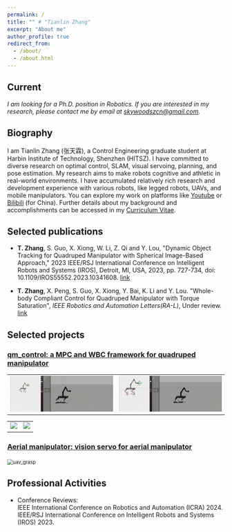 ```yaml
---
permalink: /
title: "" # "Tianlin Zhang"
excerpt: "About me"
author_profile: true
redirect_from: 
  - /about/
  - /about.html
---
```


## Current
*I am looking for a Ph.D. position in Robotics.*
*If you are interested in my research, please contact me by email at <skywoodszcn@gmail.com>.* 

## Biography
I am Tianlin Zhang (张天霖), a Control Engineering graduate student at Harbin Institute of Technology, Shenzhen (HITSZ).
I have committed to diverse research on optimal control, SLAM, visual servoing, planning, and pose estimation. 
My research aims to make robots cognitive and athletic in real-world environments.
I have accumulated relatively rich research and development experience with various robots, like legged robots, UAVs, and mobile manipulators.
You can explore my work on platforms like [Youtube](https://www.youtube.com/channel/UCRsGxiYkqGvwHsZz1F8rHug) or [Bilibili](https://space.bilibili.com/3289375) (for China). 
Further details about my background and accomplishments can be accessed in my [Curriculum Vitae](https://skywoodsz.github.io/cv).

## Selected publications
- **T. Zhang**, S. Guo, X. Xiong, W. Li, Z. Qi and Y. Lou, "Dynamic Object Tracking for Quadruped Manipulator with Spherical Image-Based Approach," 2023 IEEE/RSJ International Conference on Intelligent Robots and Systems (IROS), Detroit, MI, USA, 2023, pp. 727-734, doi: 10.1109/IROS55552.2023.10341608. [link](https://skywoodsz.github.io/publication/2023-06-30-paper-IROS)

- **T. Zhang**, X. Peng, S. Guo, X. Xiong, Y. Bai, K. Li and Y. Lou. "Whole-body Compliant Control for Quadruped Manipulator with Torque Saturation", *IEEE Robotics and Automation Letters(RA-L)*, Under review. [link](https://skywoodsz.github.io/publication/2023-09-16-UnderReview)

## Selected projects
### [qm_control: a MPC and WBC framework for quadruped manipulator](https://skywoodsz.github.io/projects/2023-qm-control/)
<table><tr>
<td><img src="../images/projects/qm_control/position_cmd.gif" width="400"/></td>
<td><img src="../images/projects/qm_control/chicken_hand.gif" width="400"/></td>
</tr></table> 
<table><tr>
<td><img src="../images/projects/qm_control/real1.gif" width="400"/></td>
<td><img src="../images/projects/qm_control/real2.gif" width="400"/></td>
</tr></table> 

### [Aerial manipulator: vision servo for aerial manipulator](https://skywoodsz.github.io/projects/2021-aerial-manipualtor/)
<img src="..\images\publication\uav_grasp.gif" alt="uav_grasp" style="zoom:80%;" />

## Professional Activities
- Conference Reviews:  
  IEEE International Conference on Robotics and Automation (ICRA) 2024.  
  IEEE/RSJ International Conference on Intelligent Robots and Systems (IROS) 2023.